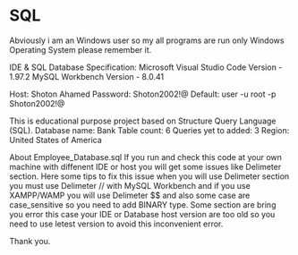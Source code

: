 # SQL

Abviously i am an Windows user so my all programs are run only Windows Operating System please remember it.

IDE & SQL Database Specification:
Microsoft Visual Studio Code Version - 1.97.2
MySQL Workbench Version - 8.0.41

Host: Shoton Ahamed
Password: Shoton2002!@
Default: user -u root -p Shoton2002!@

This is educational purpose project based on Structure Query Language (SQL).
Database name: Bank
Table count: 6
Queries yet to added: 3
Region: United States of America

About Employee_Database.sql
If you run and check this code at your own machine with diffenent IDE or host you will get some issues like Delimeter section.
Here some tips to fix this issue when you will use Delimeter section you must use Delimeter // with MySQL Workbench and if you use XAMPP/WAMP you will use Delimeter $$ and also some case are case_sensitive so you need to add BINARY type.
Some section are bring you error this case your IDE or Database host version are too old so you need to use letest version to avoid this inconvenient error.

Thank you.
